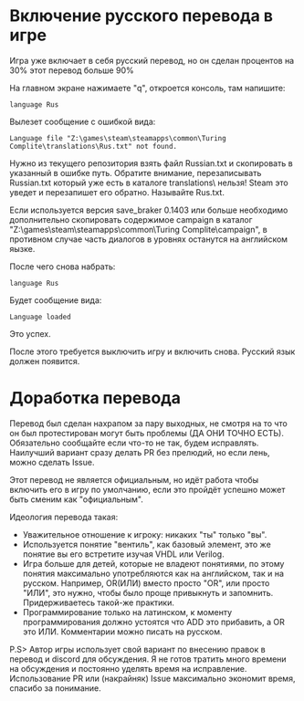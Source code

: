 Включение русского перевода в игре
==================================

Игра уже включает в себя русский перевод, но он сделан процентов на 30% этот перевод больше 90%

На главном экране нажимаете "q", откроется консоль, там напишите:

```
language Rus
```

Вылезет сообщение с ошибкой вида:

```
Language file "Z:\games\steam\steamapps\common\Turing Complite\translations\Rus.txt" not found.
```

Нужно из текущего репозитория взять файл Russian.txt и скопировать в указанный в ошибке путь. Обратите внимание,
перезаписывать Russian.txt который уже есть в каталоге translations\ нельзя! Steam это уведет и перезапишет его
обратно. Называйте Rus.txt.

Если используется версия save\_braker 0.1403 или больше необходимо дополнительно скопировать содержимое campaign
в каталог "Z:\games\steam\steamapps\common\Turing Complite\campaign", в противном случае часть диалогов в уровнях останутся
на английском яызке.

После чего снова набрать:
```
language Rus
```

Будет сообщение вида:
```
Language loaded
```
Это успех.

После этого требуется выключить игру и включить снова. Русский язык должен появится.

Доработка перевода
==================

Перевод был сделан нахрапом за пару выходных, не смотря на то что он был протестирован могут быть проблемы (ДА ОНИ ТОЧНО ЕСТЬ).
Обязательно сообщайте если что-то не так, будем исправлять. Наилучший вариант сразу делать PR без прелюдий, но если лень, можно сделать Issue.

Этот перевод не является официальным, но идёт работа чтобы включить его в игру по умолчанию, если это пройдёт успешно
может быть сменим как "официальным".

Идеология перевода такая:
* Уважительное отношение к игроку: никаких "ты" только "вы".
* Используется понятие "вентиль", как базовый элемент, это же понятие вы его встретите изучая VHDL или Verilog.
* Игра больше для детей, которые не владеют понятиями, по этому понятия максимально употребляются как на английском, так и на русском.
  Например, OR(ИЛИ) вместо просто "OR", или просто "ИЛИ", это нужно, чтобы было проще привыкнуть и запомнить. Придерживаетесь такой-же практики.
* Программирование только на латинском, к моменту программирования должно устоятся что ADD это прибавить, а OR это ИЛИ. Комментарии можно писать на русском.

P.S> Автор игры использует свой вариант по внесению правок в перевод и discord для обсуждения. Я не готов тратить много времени на обсуждения и постоянно
уделять время на исправление. Использование PR или (накрайняк) Issue максимально экономит время, спасибо за понимание.





